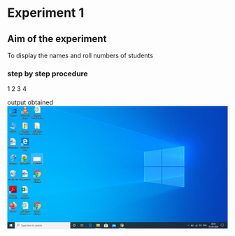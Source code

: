 # Experiment 1
## Aim of the experiment 
To display the names and roll numbers of students 

### step by step procedure 
1
2
3
4

output obtained
![output](OUTPUT.JPG)


